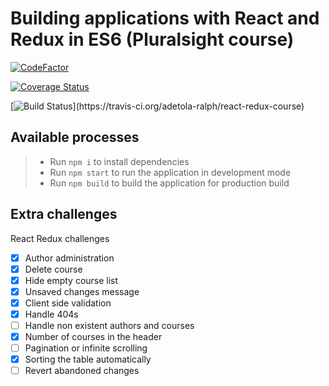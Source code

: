 # Building applications with React and Redux in ES6 (Pluralsight course)
[![CodeFactor](https://www.codefactor.io/repository/github/adetola-ralph/react-redux-course/badge)](https://www.codefactor.io/repository/github/adetola-ralph/react-redux-course)

[![Coverage Status](https://coveralls.io/repos/github/adetola-ralph/react-redux-course/badge.svg)](https://coveralls.io/github/adetola-ralph/react-redux-course)

[![Build Status](https://travis-ci.org/adetola-ralph/react-redux-course.svg?)](https://travis-ci.org/adetola-ralph/react-redux-course)

## Available processes
> - Run `npm i` to install dependencies
> - Run `npm start` to run the application in development mode
> - Run `npm build` to build the application for production build

## Extra challenges
React Redux challenges
- [x]  Author administration
- [x]  Delete course
- [x]  Hide empty course list
- [x]  Unsaved changes message
- [x]  Client side validation
- [x]  Handle 404s
- [ ]  Handle non existent authors and courses
- [x]  Number of courses in the header
- [ ]  Pagination or infinite scrolling
- [x]  Sorting the table automatically
- [ ]  Revert abandoned changes
